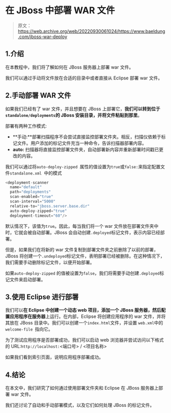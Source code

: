 # 在 JBoss 中部署 WAR 文件

> 原文：<https://web.archive.org/web/20220930061024/https://www.baeldung.com/jboss-war-deploy>

## 1.介绍

在本教程中，我们将了解如何在 JBoss 服务器上部署 war 文件。

我们可以通过手动将文件放在合适的目录中或者直接从 Eclipse 部署 war 文件。

## 2.手动部署 WAR 文件

如果我们已经有了 war 文件，并且想要在 JBoss 上部署它，**我们可以转到位于`standalone/deployments`的 JBoss 安装目录，并将文件粘贴到那里**。

部署有两种工作模式:

*   **手动:**部署扫描程序不会尝试直接监控部署文件夹。相反，扫描仪依赖于标记文件。用户添加的标记文件充当一种命令，告诉扫描器部署内容。
*   **auto:** 扫描器将直接监控部署文件夹，自动部署新内容并重新部署时间戳已更改的内容。

我们可以通过将`auto-deploy-zipped `属性的值设置为`true`或`false:`来指定配置文件`standalone.xml `中的模式

```java
<deployment-scanner 
  name="default" 
  path="deployments" 
  scan-enabled="true" 
  scan-interval="5000" 
  relative-to="jboss.server.base.dir" 
  auto-deploy-zipped="true" 
  deployment-timeout="60"/>
```

默认情况下，该值为`true`。因此，每当我们将一个 war 文件放在部署文件夹中时，它就会被自动部署。JBoss 会自动创建`.deployed`标记文件，表示内容已经部署。

但是，如果我们在将新的 war 文件复制到部署文件夹之前删除了以前的部署，JBoss 将创建一个`.undeployed`标记文件，表明部署已经被删除。在这种情况下，我们需要手动删除标记文件，以便开始部署。

如果`auto-deploy-zipped` 的值被设置为`false`，我们将需要手动创建`.deployed`标记文件来启动部署。

## 3.使用 Eclipse 进行部署

我们可以**在 Eclipse 中创建一个动态 web 项目，添加一个 JBoss 服务器，然后配置应用程序在服务器**上运行。在内部，Eclipse 将创建应用程序的 war 文件，并将其放在 JBoss 目录中。我们可以创建一个`index.html`文件，并设置 `web.xml`中的`welcome-file `指向它。

为了测试应用程序是否部署成功，我们可以启动 web 浏览器并尝试访问以下格式的 URL:`http://localhost:`<端口号> / <项目名称>

如果我们看到索引页面，说明应用程序部署成功。

## 4.结论

在本文中，我们研究了如何通过使用部署文件夹和 Eclipse 在 JBoss 服务器上部署 war 文件。

我们还讨论了自动和手动部署模式，以及它们如何处理 JBoss 的标记文件。